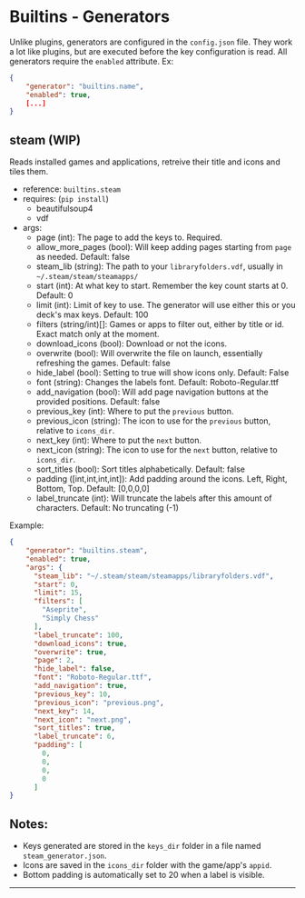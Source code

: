 # Builtins - Generators

Unlike plugins, generators are configured in the `config.json` file. They work a lot like plugins, but are executed before the key configuration is read.
All generators require the `enabled` attribute.
Ex:
```json
{
    "generator": "builtins.name",
    "enabled": true,
    [...]
}
```

## steam (WIP)
Reads installed games and applications, retreive their title and icons and tiles them.

- reference: `builtins.steam`
- requires: (`pip install`)
  - beautifulsoup4
  - vdf
- args:
  - page (int): The page to add the keys to. Required.
  - allow_more_pages (bool): Will keep adding pages starting from `page` as needed. Default: false
  - steam_lib (string): The path to your `libraryfolders.vdf`, usually in `~/.steam/steam/steamapps/`
  - start (int): At what key to start. Remember the key count starts at 0. Default: 0
  - limit (int): Limit of key to use. The generator will use either this or you deck's max keys. Default: 100
  - filters (string/int)[]: Games or apps to filter out, either by title or id. Exact match only at the moment.
  - download_icons (bool): Download or not the icons.
  - overwrite (bool): Will overwrite the file on launch, essentially refreshing the games. Default: false
  - hide_label (bool): Setting to true will show icons only. Default: False
  - font (string): Changes the labels font. Default: Roboto-Regular.ttf
  - add_navigation (bool): Will add page navigation buttons at the provided positions. Default: false
  - previous_key (int): Where to put the `previous` button.
  - previous_icon (string): The icon to use for the `previous` button, relative to `icons_dir`.
  - next_key (int): Where to put the `next` button.
  - next_icon (string): The icon to use for the `next` button, relative to `icons_dir`.
  - sort_titles (bool): Sort titles alphabetically. Default: false
  - padding ([int,int,int,int]): Add padding around the icons. Left, Right, Bottom, Top. Default: [0,0,0,0]
  - label_truncate (int): Will truncate the labels after this amount of characters. Default: No truncating (-1)


Example:
```json
{
    "generator": "builtins.steam",
    "enabled": true,
    "args": {
      "steam_lib": "~/.steam/steam/steamapps/libraryfolders.vdf",
      "start": 0,
      "limit": 15,
      "filters": [
        "Aseprite",
        "Simply Chess"
      ],
      "label_truncate": 100,
      "download_icons": true,
      "overwrite": true,
      "page": 2,
      "hide_label": false,
      "font": "Roboto-Regular.ttf",
      "add_navigation": true,
      "previous_key": 10,
      "previous_icon": "previous.png",
      "next_key": 14,
      "next_icon": "next.png",
      "sort_titles": true,
      "label_truncate": 6,
      "padding": [
        0,
        0,
        0,
        0
      ]
}
```
## Notes:
- Keys generated are stored in the `keys_dir` folder in a file named `steam_generator.json`.
- Icons are saved in the `icons_dir` folder with the game/app's `appid`.
- Bottom padding is automatically set to 20 when a label is visible.
---